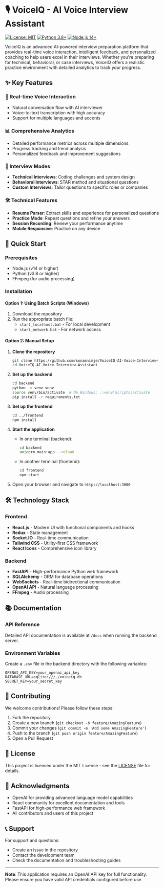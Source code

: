 # 🎙️ VoiceIQ - AI Voice Interview Assistant

[![License: MIT](https://img.shields.io/badge/License-MIT-yellow.svg)](https://opensource.org/licenses/MIT)
[![Python 3.8+](https://img.shields.io/badge/python-3.8+-blue.svg)](https://www.python.org/downloads/)
[![Node.js 14+](https://img.shields.io/badge/Node.js-14+-green.svg)](https://nodejs.org/)

VoiceIQ is an advanced AI-powered interview preparation platform that provides real-time voice interaction, intelligent feedback, and personalized coaching to help users excel in their interviews. Whether you're preparing for technical, behavioral, or case interviews, VoiceIQ offers a realistic practice environment with detailed analytics to track your progress.

## ✨ Key Features

### 🎤 Real-time Voice Interaction
- Natural conversation flow with AI interviewer
- Voice-to-text transcription with high accuracy
- Support for multiple languages and accents

### 📊 Comprehensive Analytics
- Detailed performance metrics across multiple dimensions
- Progress tracking and trend analysis
- Personalized feedback and improvement suggestions

### 🎯 Interview Modes
- **Technical Interviews**: Coding challenges and system design
- **Behavioral Interviews**: STAR method and situational questions
- **Custom Interviews**: Tailor questions to specific roles or companies

### 🛠️ Technical Features
- **Resume Parser**: Extract skills and experience for personalized questions
- **Practice Mode**: Repeat questions and refine your answers
- **Session Recording**: Review your performance anytime
- **Mobile Responsive**: Practice on any device

## 🚀 Quick Start

### Prerequisites
- Node.js (v14 or higher)
- Python (v3.8 or higher)
- FFmpeg (for audio processing)

### Installation

#### Option 1: Using Batch Scripts (Windows)
1. Download the repository
2. Run the appropriate batch file:
   - `start_localhost.bat` - For local development
   - `start_network.bat` - For network access

#### Option 2: Manual Setup

1. **Clone the repository**
   ```bash
   git clone https://github.com/sonamnimje/VoiceIQ-AI-Voice-Interview-Assistant.git
   cd VoiceIQ-AI-Voice-Interview-Assistant
   ```

2. **Set up the backend**
   ```bash
   cd backend
   python -m venv venv
   source venv/bin/activate  # On Windows: .\venv\Scripts\activate
   pip install -r requirements.txt
   ```

3. **Set up the frontend**
   ```bash
   cd ../frontend
   npm install
   ```

4. **Start the application**
   - In one terminal (backend):
     ```bash
     cd backend
     uvicorn main:app --reload
     ```
   - In another terminal (frontend):
     ```bash
     cd frontend
     npm start
     ```

5. Open your browser and navigate to `http://localhost:3000`

## 🛠️ Technology Stack

### Frontend
- **React.js** - Modern UI with functional components and hooks
- **Redux** - State management
- **Socket.IO** - Real-time communication
- **Tailwind CSS** - Utility-first CSS framework
- **React Icons** - Comprehensive icon library

### Backend
- **FastAPI** - High-performance Python web framework
- **SQLAlchemy** - ORM for database operations
- **WebSockets** - Real-time bidirectional communication
- **OpenAI API** - Natural language processing
- **FFmpeg** - Audio processing

## 📚 Documentation

### API Reference
Detailed API documentation is available at `/docs` when running the backend server.

### Environment Variables
Create a `.env` file in the backend directory with the following variables:
```
OPENAI_API_KEY=your_openai_api_key
DATABASE_URL=sqlite:///./voiceiq.db
SECRET_KEY=your_secret_key
```

## 🤝 Contributing

We welcome contributions! Please follow these steps:
1. Fork the repository
2. Create a new branch (`git checkout -b feature/AmazingFeature`)
3. Commit your changes (`git commit -m 'Add some AmazingFeature'`)
4. Push to the branch (`git push origin feature/AmazingFeature`)
5. Open a Pull Request

## 📄 License

This project is licensed under the MIT License - see the [LICENSE](LICENSE) file for details.

## 🙏 Acknowledgments

- OpenAI for providing advanced language model capabilities
- React community for excellent documentation and tools
- FastAPI for high-performance web framework
- All contributors and users of this project

## 📞 Support

For support and questions:
- Create an issue in the repository
- Contact the development team
- Check the documentation and troubleshooting guides

---

**Note**: This application requires an OpenAI API key for full functionality. Please ensure you have valid API credentials configured before use.
